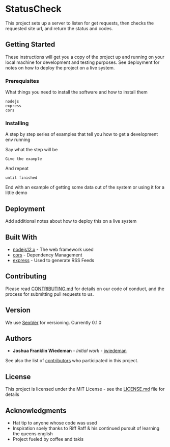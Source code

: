 # StatusCheck

This project sets up a server to listen for get requests, then checks the requested site url, and return the status and codes. 

## Getting Started

These instructions will get you a copy of the project up and running on your local machine for development and testing purposes. See deployment for notes on how to deploy the project on a live system.

### Prerequisites

What things you need to install the software and how to install them

```
nodejs
express
cors
```

### Installing

A step by step series of examples that tell you how to get a development env running

Say what the step will be

```
Give the example
```

And repeat

```
until finished
```

End with an example of getting some data out of the system or using it for a little demo


## Deployment

Add additional notes about how to deploy this on a live system

## Built With

* [nodejs12.x]() - The web framework used
* [cors]() - Dependency Management
* [express]() - Used to generate RSS Feeds

## Contributing

Please read [CONTRIBUTING.md](https://gist.github.com/PurpleBooth/b24679402957c63ec426) for details on our code of conduct, and the process for submitting pull requests to us.

## Version

We use [SemVer](http://semver.org/) for versioning. Currently 0.1.0

## Authors

* **Joshua Franklin Wiedeman** - *Initial work* - [jwiedeman](https://github.com/jwiedeman)

See also the list of [contributors](https://github.com/jwiedeman/StatusCheck/graphs/contributors) who participated in this project.

## License

This project is licensed under the MIT License - see the [LICENSE.md](LICENSE.md) file for details

## Acknowledgments

* Hat tip to anyone whose code was used 
* Inspiration soely thanks to Riff Raff & his continued pursuit of learning the queens english
* Project fueled by coffee and takis